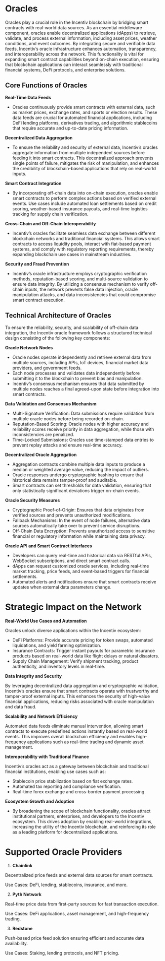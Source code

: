 

# Oracles

Oracles play a crucial role in the Incentiv blockchain by bridging smart contracts with real-world data sources. As an essential middleware component, oracles enable decentralized applications (dApps) to retrieve, validate, and process external information, including asset prices, weather conditions, and event outcomes. By integrating secure and verifiable data feeds, Incentiv’s oracle infrastructure enhances automation, transparency, and interoperability across the network. This functionality is vital for expanding smart contract capabilities beyond on-chain execution, ensuring that blockchain applications can interact seamlessly with traditional financial systems, DeFi protocols, and enterprise solutions.

## Core Functions of Oracles

**Real-Time Data Feeds**

* Oracles continuously provide smart contracts with external data, such as market prices, exchange rates, and sports or election results. These data feeds are crucial for automated financial applications, including DeFi lending platforms, derivatives trading, and algorithmic stablecoins that require accurate and up-to-date pricing information.

**Decentralized Data Aggregation**

* To ensure the reliability and security of external data, Incentiv’s oracles aggregate information from multiple independent sources before feeding it into smart contracts. This decentralized approach prevents single points of failure, mitigates the risk of manipulation, and enhances the credibility of blockchain-based applications that rely on real-world inputs.

**Smart Contract Integration**

* By incorporating off-chain data into on-chain execution, oracles enable smart contracts to perform complex actions based on verified external events. Use cases include automated loan settlements based on credit scoring, weather-based insurance payouts, and real-time logistics tracking for supply chain verification.

**Cross-Chain and Off-Chain Interoperability**

* Incentiv’s oracles facilitate seamless data exchange between different blockchain networks and traditional financial systems. This allows smart contracts to access liquidity pools, interact with fiat-based payment systems, and comply with regulatory reporting requirements, thereby expanding blockchain use cases in mainstream industries.

**Security and Fraud Prevention**

* Incentiv’s oracle infrastructure employs cryptographic verification methods, reputation-based scoring, and multi-source validation to ensure data integrity. By utilizing a consensus mechanism to verify off-chain inputs, the network prevents false data injection, oracle manipulation attacks, and data inconsistencies that could compromise smart contract execution.

## Technical Architecture of Oracles

To ensure the reliability, security, and scalability of off-chain data integration, the Incentiv oracle framework follows a structured technical design consisting of the following key components:

**Oracle Network Nodes**

* Oracle nodes operate independently and retrieve external data from multiple sources, including APIs, IoT devices, financial market data providers, and government feeds.
* Each node processes and validates data independently before submitting it to the blockchain to prevent bias and manipulation.
* Incentiv’s consensus mechanism ensures that data submitted by multiple nodes reaches a final agreed-upon state before integration into smart contracts.

**Data Validation and Consensus Mechanism**

* Multi-Signature Verification: Data submissions require validation from multiple oracle nodes before being recorded on-chain.
* Reputation-Based Scoring: Oracle nodes with higher accuracy and reliability scores receive priority in data aggregation, while those with inconsistencies are penalized.
* Time-Locked Submissions: Oracles use time-stamped data entries to prevent replay attacks and ensure real-time accuracy.

**Decentralized Oracle Aggregation**

* Aggregation contracts combine multiple data inputs to produce a median or weighted average value, reducing the impact of outliers.
* Oracle responses undergo cryptographic hashing to ensure that historical data remains tamper-proof and auditable.
* Smart contracts can set thresholds for data validation, ensuring that only statistically significant deviations trigger on-chain events.

**Oracle Security Measures**

* Cryptographic Proof-of-Origin: Ensures that data originates from verified sources and prevents unauthorized modifications.
* Fallback Mechanisms: In the event of node failures, alternative data sources automatically take over to prevent service disruptions.
* Off-Chain Data Encryption: Prevents unauthorized access to sensitive financial or regulatory information while maintaining data privacy.

**Oracle API and Smart Contract Interfaces**

* Developers can query real-time and historical data via RESTful APIs, WebSocket subscriptions, and direct smart contract calls.
* dApps can request customized oracle services, including real-time market tracking, price feeds, and event-based triggers for financial settlements.
* Automated alerts and notifications ensure that smart contracts receive updates when external data parameters change.

# Strategic Impact on the Network

**Real-World Use Cases and Automation**

Oracles unlock diverse applications within the Incentiv ecosystem:

* DeFi Platforms: Provide accurate pricing for token swaps, automated liquidations, and yield farming optimization.
* Insurance Contracts: Trigger instant payouts for parametric insurance products based on real-world data like flight delays or natural disasters.
* Supply Chain Management: Verify shipment tracking, product authenticity, and inventory levels in real-time.

**Data Integrity and Security**

By leveraging decentralized data aggregation and cryptographic validation, Incentiv’s oracles ensure that smart contracts operate with trustworthy and tamper-proof external inputs. This enhances the security of high-value financial applications, reducing risks associated with oracle manipulation and data fraud.

**Scalability and Network Efficiency**

Automated data feeds eliminate manual intervention, allowing smart contracts to execute predefined actions instantly based on real-world events. This improves overall blockchain efficiency and enables high-frequency applications such as real-time trading and dynamic asset management.

**Interoperability with Traditional Finance**

Incentiv’s oracles act as a gateway between blockchain and traditional financial institutions, enabling use cases such as:

* Stablecoin price stabilization based on fiat exchange rates.
* Automated tax reporting and compliance verification.
* Real-time forex exchange and cross-border payment processing.

**Ecosystem Growth and Adoption**

* By broadening the scope of blockchain functionality, oracles attract institutional partners, enterprises, and developers to the Incentiv ecosystem. This drives adoption by enabling real-world integrations, increasing the utility of the Incentiv blockchain, and reinforcing its role as a leading platform for decentralized applications.

# Supported Oracle Providers

1. **Chainlink**

Decentralized price feeds and external data sources for smart contracts.

Use Cases: DeFi, lending, stablecoins, insurance, and more.

2. **Pyth Network**

Real-time price data from first-party sources for fast transaction execution.

Use Cases: DeFi applications, asset management, and high-frequency trading.

3. **Redstone**

Push-based price feed solution ensuring efficient and accurate data availability.

Use Cases: Staking, lending protocols, and NFT pricing.

          